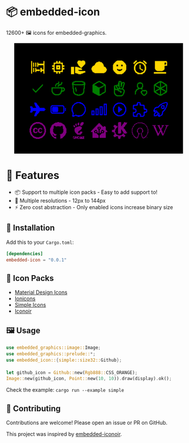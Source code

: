 # 📦 embedded-icon

12600+ 🖼 icons for embedded-graphics.

<p align="center">
  <img width="460" height="300" src="./doc/screenshot.png">
</p>

# 🚀 Features
- 📦 Support to multiple icon packs - Easy to add support to!
- 🎨 Multiple resolutions - 12px to 144px
- ⚡ Zero cost abstraction - Only enabled icons increase binary size

## 💾 Installation
Add this to your `Cargo.toml`:

```toml
[dependencies]
embedded-icon = "0.0.1"
```

## 🎨 Icon Packs
- [Material Design Icons](https://pictogrammers.com/library/mdi/)
- [Ionicons](https://ionic.io/ionicons/)
- [Simple Icons](https://simpleicons.org/)
- [Iconoir](https://iconoir.com/)

## 🖼 Usage
```rs
use embedded_graphics::image::Image;
use embedded_graphics::prelude::*;
use embedded_icon::{simple::size32::Github};

let github_icon = Github::new(Rgb888::CSS_ORANGE);
Image::new(github_icon, Point::new(10, 10)).draw(display).ok();
```

Check the example: `cargo run --example simple`
## 🤝 Contributing
Contributions are welcome! Please open an issue or PR on GitHub.

This project was inspired by [embedded-iconoir](https://github.com/Yandrik/embedded-iconoir).
